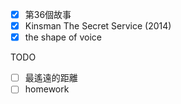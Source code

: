 - [x] 第36個故事
- [x] Kinsman The Secret Service (2014) 
- [x] the shape of voice

TODO
- [ ] 最遙遠的距離
- [ ] homework
